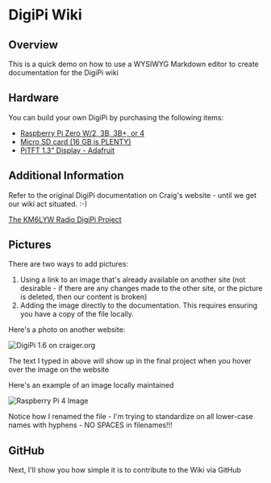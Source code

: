 # DigiPi Wiki

## Overview

This is a quick demo on how to use a WYSIWYG Markdown editor to create documentation for the DigiPi wiki

## Hardware

You can build your own DigiPi by purchasing the following items:

- [Raspberry Pi Zero W/2, 3B, 3B+, or 4](https://www.amazon.com/Raspberry-Model-2019-Quad-Bluetooth/dp/B07TC2BK1X/)
- [Micro SD card (16 GB is PLENTY)](https://www.amazon.com/Samsung-Endurance-32GB-Micro-Adapter/dp/B07B98GXQT/ref=sr_1_8)
- [PiTFT 1.3" Display - Adafruit](https://www.adafruit.com/product/4484)

## Additional Information

Refer to the original DigiPi documentation on Craig's website - until we get our wiki act situated. :-)

[The KM6LYW Radio DigiPi Project](http://craiger.org/digipi/)

## Pictures

There are two ways to add pictures:

1. Using a link to an image that's already available on another site (not desirable - if there are any changes made to the other site, or the picture is deleted, then our content is broken)
2. Adding the image directly to the documentation. This requires ensuring you have a copy of the file locally.

Here's a photo on another website:

![DigiPi 1.6 on craiger.org](http://craiger.org/digipi/digipi-16mk2.png)

The text I typed in above will show up in the final project when you hover over the image on the website

Here's an example of an image locally maintained

![Raspberry Pi 4 Image](_static/raspi-4b-image.jpg)

Notice how I renamed the file - I'm trying to standardize on all lower-case names with hyphens - NO SPACES in filenames!!!

## GitHub

Next, I'll show you how simple it is to contribute to the Wiki via GitHub

